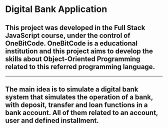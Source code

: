 # Digital Bank Application

## This project was developed in the Full Stack JavaScript course, under the control of OneBitCode. OneBitCode is a educational institution and this project aims to develop the skills about Object-Oriented Programming related to this referred programming language.

___

## The main idea is to simulate a digital bank system that simulates the operation of a bank, with deposit, transfer and loan functions in a bank account. All of them related to an account, user and defined installment.
